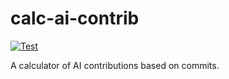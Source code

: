 # calc-ai-contrib

[![Test](https://github.com/WillBooster/calc-ai-contrib/actions/workflows/test.yml/badge.svg)](https://github.com/WillBooster/calc-ai-contrib/actions/workflows/test.yml)

A calculator of AI contributions based on commits.
